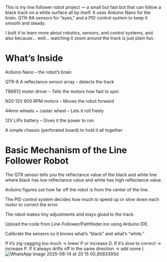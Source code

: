 This is my line follower robot project — a small but fast bot that can follow a black track on a white surface all by itself.
It uses Arduino Nano for the brain, QTR-8A sensors for “eyes,” and a PID control system to keep it smooth and steady.

I built it to learn more about robotics, sensors, and control systems, and also because… well… watching it zoom around the track is just plain fun.

# What’s Inside

Arduino Nano – the robot’s brain

QTR-8 A reflectance sensor array – detects the track

TB6612 motor driver – Tells the motors how fast to spin

N20 12V 600 RPM motors – Moves the robot forward

44mm wheels + caster wheel – Lets it roll freely

12V LiPo battery – Gives it the power to run

A simple chassis (perforated board) to hold it all together

# Basic Mechanism of the Line Follower Robot

The QTR sensor tells you the reflectance value of the black and white line where black has low reflectance value and white has high reflectance value.

Arduino figures out how far off the robot is from the center of the line.

The PID control system decides how much to speed up or slow down each motor to correct the error.

The robot makes tiny adjustments and stays glued to the track.

Upload the code from Line-Follower/Pathfinder.ino using Arduino IDE.

Calibrate the sensors so it knows what’s “black” and what’s “white.”

If it’s zig-zagging too much → lower P or increase D.
If it’s slow to correct → increase P.
If it always drifts off in the same direction → add some I.
![WhatsApp Image 2025-08-14 at 20 15 00_8583393d](https://github.com/user-attachments/assets/dce4cc47-3b86-4fee-9cc1-1f37435bfa77)

